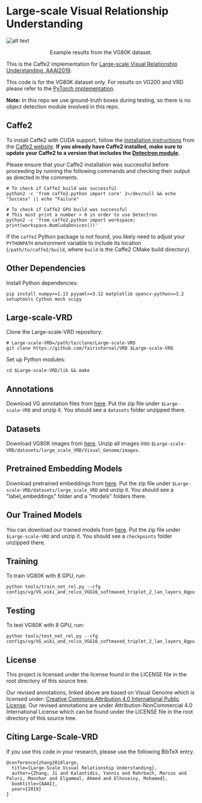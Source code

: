 # Large-scale Visual Relationship Understanding

![alt text](https://github.com/facebookresearch/Large-Scale-VRD/blob/master/Examples.PNG)
<p align="center">Example results from the VG80K dataset.</p>

This is the Caffe2 implementation for [Large-scale Visual Relationship Understanding, AAAI2019](https://arxiv.org/abs/1804.10660).

This code is for the VG80K dataset only. For results on VG200 and VRD please refer to the [PyTorch implementation](https://github.com/jz462/Large-Scale-VRD.pytorch).

**Note:** In this repo we use ground-truth boxes during testing, so there is no object detection module involved in this repo.

## Caffe2

To install Caffe2 with CUDA support, follow the [installation instructions](https://caffe2.ai/docs/getting-started.html) from the [Caffe2 website](https://caffe2.ai/). **If you already have Caffe2 installed, make sure to update your Caffe2 to a version that includes the [Detectron module](https://github.com/pytorch/pytorch/tree/master/modules/detectron).**

Please ensure that your Caffe2 installation was successful before proceeding by running the following commands and checking their output as directed in the comments.

```
# To check if Caffe2 build was successful
python2 -c 'from caffe2.python import core' 2>/dev/null && echo "Success" || echo "Failure"

# To check if Caffe2 GPU build was successful
# This must print a number > 0 in order to use Detectron
python2 -c 'from caffe2.python import workspace; print(workspace.NumCudaDevices())'
```

If the `caffe2` Python package is not found, you likely need to adjust your `PYTHONPATH` environment variable to include its location (`/path/to/caffe2/build`, where `build` is the Caffe2 CMake build directory).

## Other Dependencies

Install Python dependencies:

```
pip install numpy>=1.13 pyyaml>=3.12 matplotlib opencv-python>=3.2 setuptools Cython mock scipy
```

## Large-scale-VRD

Clone the Large-scale-VRD repository:

```
# Large-scale-VRD=/path/to/clone/Large-scale-VRD
git clone https://github.com/fairinternal/VRD $Large-scale-VRD
```

Set up Python modules:

```
cd $Large-scale-VRD/lib && make
```

## Annotations

Download VG annotation files from [here](https://www.dropbox.com/s/minpyv59crdifk9/datasets.zip). Put the zip file under `$Large-scale-VRD` and unzip it. You should see a `datasets` folder unzipped there.

## Datasets

Download VG80K images from [here](http://visualgenome.org/api/v0/api_home.html). Unzip all images into `$Large-scale-VRD/datasets/large_scale_VRD/Visual_Genome/images`.

## Pretrained Embedding Models

Download pretrained embeddings from [here](https://www.dropbox.com/s/r6uh5n9h76k41w7/Ji%20Zhang%20-%20embeddings.zip). Put the zip file under `$Large-scale-VRD/datasets/large_scale_VRD` and unzip it. You should see a "label_embeddings" folder and a "models" folders there.

## Our Trained Models

You can download our trained models from [here](https://www.dropbox.com/s/t5b1b2odn781035/checkpoints.zip). Put the zip file under `$Large-scale-VRD` and unzip it. You should see a `checkpoints` folder unzipped there.

## Training

To train VG80K with 8 GPU, run:

```
python tools/train_net_rel.py --cfg configs/vg/VG_wiki_and_relco_VGG16_softmaxed_triplet_2_lan_layers_8gpu.yaml
```

## Testing

To test VG80K with 8 GPU, run:

```
python tools/test_net_rel.py --cfg configs/vg/VG_wiki_and_relco_VGG16_softmaxed_triplet_2_lan_layers_8gpu.yaml 
```

## License
This project is licensed under the license found in the LICENSE file in the root directory of this source tree.

Our revised annotations, linked above are based on Visual Genome which is licensed under:
[Creative Commons Attribution 4.0 International Public License](https://creativecommons.org/licenses/by/4.0/). 
Our revised annotations are under Attribution-NonCommercial 4.0 International License which can be found under the LICENSE file in the root directory of this source tree.


## Citing Large-Scale-VRD
If you use this code in your research, please use the following BibTeX entry.
```
@conference{zhang2018large,
  title={Large-Scale Visual Relationship Understanding},
  author={Zhang, Ji and Kalantidis, Yannis and Rohrbach, Marcus and Paluri, Manohar and Elgammal, Ahmed and Elhoseiny, Mohamed},
  booktitle={AAAI},
  year={2019}
}
